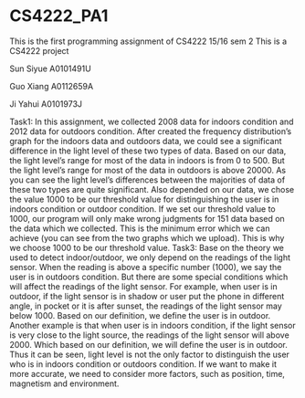 # CS4222_PA1
This is the first programming assignment of CS4222 15/16 sem 2
This is a CS4222 project

Sun Siyue A0101491U 

Guo Xiang A0112659A 

Ji Yahui A0101973J

Task1: In this assignment, we collected 2008 data for indoors condition and 2012 
data for outdoors condition. After created the frequency distribution’s graph for the 
indoors data and outdoors data, we could see a significant difference in the light level 
of these two types of data. Based on our data, the light level’s range for most of the 
data in indoors is from 0 to 500. But the light level’s range for most of the data in 
outdoors is above 20000. As you can see the light level’s differences between the 
majorities of data of these two types are quite significant. Also depended on our data, 
we chose the value 1000 to be our threshold value for distinguishing the user is in 
indoors condition or outdoor condition. If we set our threshold value to 1000, our 
program will only make wrong judgments for 151 data based on the data which we 
collected. This is the minimum error which we can achieve (you can see from the two 
graphs which we upload). This is why we choose 1000 to be our threshold value.
Task3: Base on the theory we used to detect indoor/outdoor, we only depend on the 
readings of the light sensor. When the reading is above a specific number (1000), we 
say the user is in outdoors condition. But there are some special conditions which will 
affect the readings of the light sensor. For example, when user is in outdoor, if the 
light sensor is in shadow or user put the phone in different angle, in pocket or it is 
after sunset, the readings of the light sensor may below 1000. Based on our 
definition, we define the user is in outdoor. Another example is that when user is in 
indoors condition, if the light sensor is very close to the light source, the readings of 
the light sensor will above 2000. Which based on our definition, we will define the 
user is in outdoor. Thus it can be seen, light level is not the only factor to distinguish 
the user who is in indoors condition or outdoors condition. If we want to make it more 
accurate, we need to consider more factors, such as position, time, magnetism and 
environment.